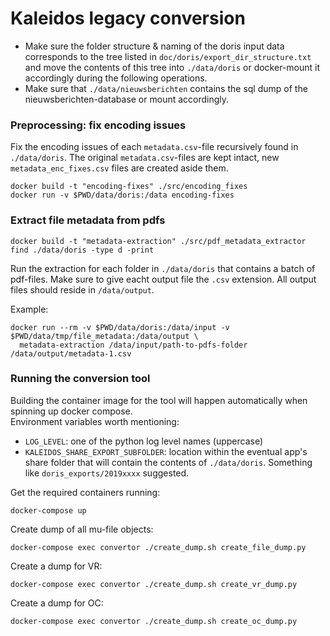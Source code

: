 # Kaleidos legacy conversion

- Make sure the folder structure & naming of the doris input data corresponds to the tree listed in `doc/doris/export_dir_structure.txt` and move the contents of this tree into `./data/doris` or docker-mount it accordingly during the following operations.
- Make sure that `./data/nieuwsberichten` contains the sql dump of the nieuwsberichten-database or mount accordingly.

### Preprocessing: fix encoding issues

Fix the encoding issues of each `metadata.csv`-file recursively found in `./data/doris`.
The original `metadata.csv`-files are kept intact, new `metadata_enc_fixes.csv` files are created aside them.
```
docker build -t "encoding-fixes" ./src/encoding_fixes
docker run -v $PWD/data/doris:/data encoding-fixes
```
### Extract file metadata from pdfs

```
docker build -t "metadata-extraction" ./src/pdf_metadata_extractor
find ./data/doris -type d -print
```
Run the extraction for each folder in `./data/doris` that contains a batch of pdf-files.
Make sure to give eacht output file the `.csv` extension.
All output files should reside in `/data/output`.  

Example:
```
docker run --rm -v $PWD/data/doris:/data/input -v $PWD/data/tmp/file_metadata:/data/output \
  metadata-extraction /data/input/path-to-pdfs-folder /data/output/metadata-1.csv
```

### Running the conversion tool

Building the container image for the tool will happen automatically when spinning up docker compose.  
Environment variables worth mentioning:
- `LOG_LEVEL`: one of the python log level names (uppercase)
- `KALEIDOS_SHARE_EXPORT_SUBFOLDER`: location within the eventual app's share folder that will contain the contents of `./data/doris`. Something like `doris_exports/2019xxxx` suggested. 

Get the required containers running:
```
docker-compose up
```

Create dump of all mu-file objects: 
```
docker-compose exec convertor ./create_dump.sh create_file_dump.py
```

Create a dump for VR: 
```
docker-compose exec convertor ./create_dump.sh create_vr_dump.py
```

Create a dump for OC: 
```
docker-compose exec convertor ./create_dump.sh create_oc_dump.py
```

